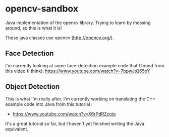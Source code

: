 # opencv-sandbox
Java implementation of the opencv library.  Trying to learn by messing around, so this is what it is!

These java classes use opencv (http://opencv.org/).

## Face Detection
I'm currently looking at some face-detection example code that I found from this video (I think): https://www.youtube.com/watch?v=7bpwJtQ65oY

## Object Detection
This is what I'm really after.  I'm currently working on translating the C++ example code into Java from this tutorial :
* https://www.youtube.com/watch?v=X6rPdRZzgjg

It's a great tutorial so far, but I haven't yet finished writing the Java equivalent.
